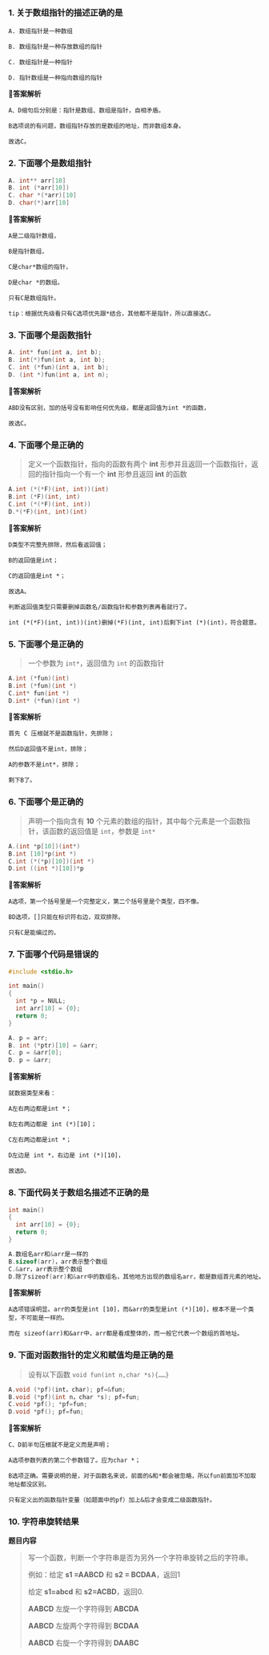 ### 1. 关于数组指针的描述正确的是

```
A. 数组指针是一种数组

B. 数组指针是一种存放数组的指针

C. 数组指针是一种指针

D. 指针数组是一种指向数组的指针
```

**🌟答案解析**

```
A、D缩句后分别是：指针是数组、数组是指针，自相矛盾。
    
B选项说的有问题，数组指针存放的是数组的地址，而非数组本身。

故选C。
```



### 2. 下面哪个是数组指针

```c
A. int** arr[10]
B. int (*arr[10])
C. char *(*arr)[10]
D. char(*)arr[10]
```

**🌟答案解析**

```
A是二级指针数组，

B是指针数组，

C是char*数组的指针，

D是char *的数组。

只有C是数组指针。

tip：根据优先级看只有C选项优先跟*结合，其他都不是指针，所以直接选C。
```



### 3. 下面哪个是函数指针

```c
A. int* fun(int a, int b);
B. int(*)fun(int a, int b);
C. int (*fun)(int a, int b);
D. (int *)fun(int a, int n);
```

**🌟答案解析**

```
ABD没有区别，加的括号没有影响任何优先级，都是返回值为int *的函数，

故选C。
```



### 4. 下面哪个是正确的

>定义一个函数指针，指向的函数有两个 **int** 形参并且返回一个函数指针，返回的指针指向一个有一个 **int** 形参且返回 **int** 的函数

```c
A.int (*(*F)(int, int))(int)
B.int (*F)(int, int)
C.int (*(*F)(int, int))
D.*(*F)(int, int)(int)
```

**🌟答案解析**

```
D类型不完整先排除，然后看返回值；

B的返回值是int；

C的返回值是int *；

故选A。

判断返回值类型只需要删掉函数名/函数指针和参数列表再看就行了。

int (*(*F)(int, int))(int)删掉(*F)(int, int)后剩下int (*)(int)，符合题意。
```



### 5. 下面哪个是正确的

>一个参数为 `int*`，返回值为 `int` 的函数指针

```c
A.int (*fun)(int)
B.int (*fun)(int *)
C.int* fun(int *)
D.int* (*fun)(int *)
```

**🌟答案解析**

```
首先 C 压根就不是函数指针，先排除；

然后D返回值不是int，排除；

A的参数不是int*，排除；

剩下B了。
```



### 6. 下面哪个是正确的

>声明一个指向含有 **10** 个元素的数组的指针，其中每个元素是一个函数指针，该函数的返回值是 `int`，参数是 `int*`

```c
A.(int *p[10])(int*)
B.int [10]*p(int *)
C.int (*(*p)[10])(int *)
D.int ((int *)[10])*p
```

**🌟答案解析**

```
A选项，第一个括号里是一个完整定义，第二个括号里是个类型，四不像。

BD选项，[]只能在标识符右边，双双排除。

只有C是能编过的。
```



### 7. 下面哪个代码是错误的

```c
#include <stdio.h>

int main()
{
  int *p = NULL;
  int arr[10] = {0};
  return 0;
}

A. p = arr;
B. int (*ptr)[10] = &arr;
C. p = &arr[0];
D. p = &arr;
```

**🌟答案解析**

```
就数据类型来看：

A左右两边都是int *；

B左右两边都是 int (*)[10]；

C左右两边都是int *；

D左边是 int *，右边是 int (*)[10]，

故选D。
```



### 8. 下面代码关于数组名描述不正确的是

```c
int main()
{
  int arr[10] = {0};
  return 0;
}

A.数组名arr和&arr是一样的
B.sizeof(arr)，arr表示整个数组
C.&arr，arr表示整个数组
D.除了sizeof(arr)和&arr中的数组名，其他地方出现的数组名arr，都是数组首元素的地址。
```

**🌟答案解析**

```
A选项错误明显。arr的类型是int [10]，而&arr的类型是int (*)[10]，根本不是一个类型，不可能是一样的。

而在 sizeof(arr)和&arr中，arr都是看成整体的，而一般它代表一个数组的首地址。
```



### 9. 下面对函数指针的定义和赋值均是正确的是

>设有以下函数 `void fun(int n,char *s){……}`

```c
A.void (*pf)(int，char); pf=&fun;
B.void (*pf)(int n，char *s); pf=fun;
C.void *pf(); *pf=fun;
D.void *pf(); pf=fun;
```

**🌟答案解析**

```
C、D前半句压根就不是定义而是声明；

A选项参数列表的第二个参数错了。应为char *；

B选项正确。需要说明的是，对于函数名来说，前面的&和*都会被忽略，所以fun前面加不加取地址都没区别。

只有定义出的函数指针变量（如题面中的pf）加上&后才会变成二级函数指针。
```



### 10. 字符串旋转结果

**题目内容**

>写一个函数，判断一个字符串是否为另外一个字符串旋转之后的字符串。
>
>
>
>例如：给定 **s1 =AABCD** 和 **s2 = BCDAA**，返回1
>
>给定 **s1=abcd** 和 **s2=ACBD**，返回0.
>
>
>
>**AABCD** 左旋一个字符得到 **ABCDA**
>
>**AABCD** 左旋两个字符得到 **BCDAA**
>
>**AABCD** 右旋一个字符得到 **DAABC**